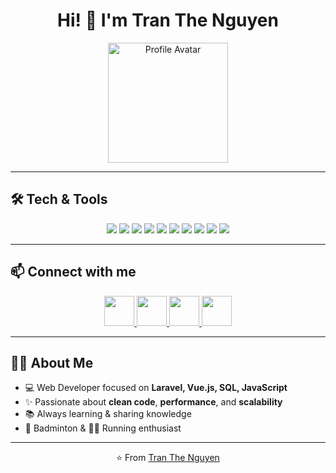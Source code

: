 <!-- Profile README for Tran The Nguyen -->

<h1 align="center">Hi! 👋 I'm Tran The Nguyen</h1>

<p align="center">
  <img width="192" height="192" alt="Profile Avatar" src="https://github.com/user-attachments/assets/5e736d5d-2959-421f-b249-09aae93fdf51" />
</p>

---

## 🛠️ Tech & Tools
<p align="center">
  <img src="https://img.shields.io/badge/JavaScript-F7DF1E?style=for-the-badge&logo=javascript&logoColor=000"/>
  <img src="https://img.shields.io/badge/Vue.js-35495E?style=for-the-badge&logo=vuedotjs&logoColor=4FC08D"/>
  <img src="https://img.shields.io/badge/PHP-777BB4?style=for-the-badge&logo=php&logoColor=fff"/>
  <img src="https://img.shields.io/badge/Laravel-FF2D20?style=for-the-badge&logo=laravel&logoColor=fff"/>
  <img src="https://img.shields.io/badge/HTML5-E34F26?style=for-the-badge&logo=html5&logoColor=fff"/>
  <img src="https://img.shields.io/badge/CSS3-1572B6?style=for-the-badge&logo=css3&logoColor=fff"/>
  <img src="https://img.shields.io/badge/Sass-CC6699?style=for-the-badge&logo=sass&logoColor=fff"/>
  <img src="https://img.shields.io/badge/Bootstrap-7952B3?style=for-the-badge&logo=bootstrap&logoColor=fff"/>
  <img src="https://img.shields.io/badge/Git-F05032?style=for-the-badge&logo=git&logoColor=fff"/>
  <img src="https://img.shields.io/badge/VS%20Code-007ACC?style=for-the-badge&logo=visualstudiocode&logoColor=fff"/>
</p>

---

## 📫 Connect with me

<div align="center">
  <a href="https://www.facebook.com/thenguyennn">
    <img src="https://cdn-icons-png.flaticon.com/512/733/733547.png" width="48"/>
  </a>
  <a href="https://zalo.me/">
    <img src="https://upload.wikimedia.org/wikipedia/commons/9/91/Icon_of_Zalo.svg" width="48"/>
  </a>
  <a href="https://www.linkedin.com/in/thenguyennn/">
    <img src="https://cdn-icons-png.flaticon.com/512/174/174857.png" width="48"/>
  </a>
  <a href="mailto:t.thenguyen27@gmail.com">
    <img src="https://cdn-icons-png.flaticon.com/512/732/732200.png" width="48"/>
  </a>
</div>


---

## 👨‍💻 About Me
- 💻 Web Developer focused on **Laravel, Vue.js, SQL, JavaScript**  
- ✨ Passionate about **clean code**, **performance**, and **scalability**  
- 📚 Always learning & sharing knowledge  
- 🏸 Badminton & 🏃‍♂️ Running enthusiast  

---

<p align="center">
  ⭐️ From <a href="https://github.com/thenguyen27">Tran The Nguyen</a>
</p>
